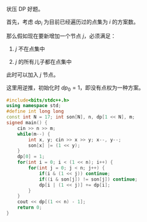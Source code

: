 状压 DP 好题。

首先，考虑 $dp_i$ 为目前已经遍历过的点集为 $i$ 的方案数。

那么假如现在要新增加一个节点 $j$，必须满足：

1. $j$ 不在点集中

1. $j$ 的所有儿子都在点集中

此时可以加入 $j$ 节点。

这里用逆推，初始化时 $dp_{0}=1$，即没有点权为一种方案。

```cpp
#include<bits/stdc++.h>
using namespace std;
#define int long long
const int N = 17; int son[N], n, dp[1 << N], m;
signed main() {
	cin >> n >> m;
	while(m--) {
		int x, y; cin >> x >> y; x--, y--;
		son[x] |= (1 << y);
	}
	dp[0] = 1;
	for(int i = 0; i < (1 << n); i++) {
		for(int j = 0; j < n; j++) {
			if(i & (1 << j)) continue;
			if((i & son[j]) != son[j]) continue;
			dp[i | (1 << j)] += dp[i];
		}
	}
	cout << dp[(1 << n) - 1];
	return 0;
}
```